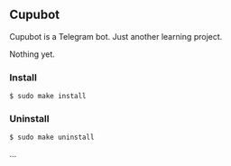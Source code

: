 Cupubot
-------

Cupubot is a Telegram bot.
Just another learning project.


Nothing yet.

### Install

	$ sudo make install

### Uninstall

	$ sudo make uninstall


...
